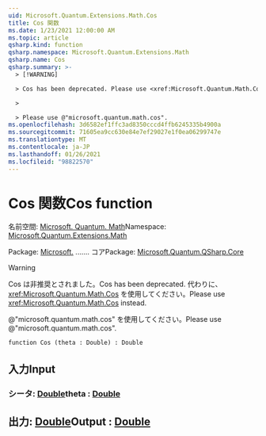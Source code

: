 ```yaml
---
uid: Microsoft.Quantum.Extensions.Math.Cos
title: Cos 関数
ms.date: 1/23/2021 12:00:00 AM
ms.topic: article
qsharp.kind: function
qsharp.namespace: Microsoft.Quantum.Extensions.Math
qsharp.name: Cos
qsharp.summary: >-
  > [!WARNING]

  > Cos has been deprecated. Please use <xref:Microsoft.Quantum.Math.Cos> instead.

  >

  > Please use @"microsoft.quantum.math.cos".
ms.openlocfilehash: 3d6582ef1ffc3ad8350cccd4ffb6245335b4900a
ms.sourcegitcommit: 71605ea9cc630e84e7ef29027e1f0ea06299747e
ms.translationtype: MT
ms.contentlocale: ja-JP
ms.lasthandoff: 01/26/2021
ms.locfileid: "98822570"
---
```

# <a name="cos-function"></a><span data-ttu-id="fc8c2-102">Cos 関数</span><span class="sxs-lookup"><span data-stu-id="fc8c2-102">Cos function</span></span>

<span data-ttu-id="fc8c2-103">名前空間: [Microsoft. Quantum. Math](xref:Microsoft.Quantum.Extensions.Math)</span><span class="sxs-lookup"><span data-stu-id="fc8c2-103">Namespace: [Microsoft.Quantum.Extensions.Math](xref:Microsoft.Quantum.Extensions.Math)</span></span>

<span data-ttu-id="fc8c2-104">Package: [Microsoft.](https://nuget.org/packages/Microsoft.Quantum.QSharp.Core) ....... コア</span><span class="sxs-lookup"><span data-stu-id="fc8c2-104">Package: [Microsoft.Quantum.QSharp.Core](https://nuget.org/packages/Microsoft.Quantum.QSharp.Core)</span></span>


> [!WARNING]
> <span data-ttu-id="fc8c2-105">Cos は非推奨とされました。</span><span class="sxs-lookup"><span data-stu-id="fc8c2-105">Cos has been deprecated.</span></span> <span data-ttu-id="fc8c2-106">代わりに、<xref:Microsoft.Quantum.Math.Cos> を使用してください。</span><span class="sxs-lookup"><span data-stu-id="fc8c2-106">Please use <xref:Microsoft.Quantum.Math.Cos> instead.</span></span>
>
> <span data-ttu-id="fc8c2-107">@"microsoft.quantum.math.cos" を使用してください。</span><span class="sxs-lookup"><span data-stu-id="fc8c2-107">Please use @"microsoft.quantum.math.cos".</span></span>



```qsharp
function Cos (theta : Double) : Double
```


## <a name="input"></a><span data-ttu-id="fc8c2-108">入力</span><span class="sxs-lookup"><span data-stu-id="fc8c2-108">Input</span></span>

### <a name="theta--double"></a><span data-ttu-id="fc8c2-109">シータ: [Double](xref:microsoft.quantum.lang-ref.double)</span><span class="sxs-lookup"><span data-stu-id="fc8c2-109">theta : [Double](xref:microsoft.quantum.lang-ref.double)</span></span>





## <a name="output--double"></a><span data-ttu-id="fc8c2-110">出力: [Double](xref:microsoft.quantum.lang-ref.double)</span><span class="sxs-lookup"><span data-stu-id="fc8c2-110">Output : [Double](xref:microsoft.quantum.lang-ref.double)</span></span>

